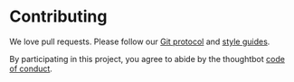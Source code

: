 # Contributing

We love pull requests. Please follow our [Git protocol][git] and
[style guides][style].

By participating in this project, you agree to abide by
the thoughtbot [code of conduct].

[code of conduct]: https://thoughtbot.com/open-source-code-of-conduct
[git]: https://github.com/thoughtbot/guides/tree/master/protocol/git
[style]: https://github.com/thoughtbot/guides/tree/master/style
